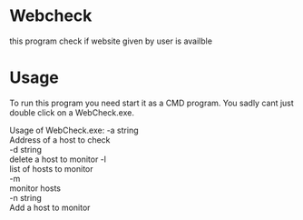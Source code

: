 # Webcheck
this program check if website given by user is availble


# Usage

To run this program you need start it as a CMD program. You sadly cant just double click on a WebCheck.exe. 

Usage of WebCheck.exe:
  -a string <br/>
        Address of a host to check <br/>
  -d string <br/>
        delete a host to monitor
  -l <br/>
         list of hosts to monitor <br/>
  -m <br/>
        monitor hosts <br/>
  -n string <br/> 
        Add a host to monitor<br/> 
